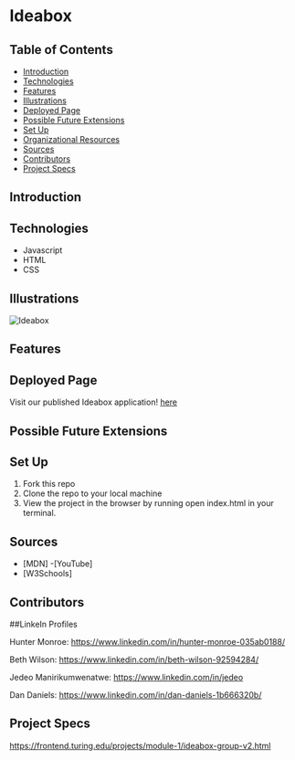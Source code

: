 # Ideabox
## Table of Contents
  - [Introduction](#introduction)
  - [Technologies](#technologies)
  - [Features](#features)
  - [Illustrations](#illustrations)
  - [Deployed Page](#deployed-page)
  - [Possible Future Extensions](#possible-future-extensions)
  - [Set Up](#set-up)
  - [Organizational Resources](#organizational-resources)
  - [Sources](#sources)
  - [Contributors](#contributors)
  - [Project Specs](#project-specs)
## Introduction

## Technologies
  - Javascript
  - HTML
  - CSS
## Illustrations
  ![Ideabox]()
## Features

## Deployed Page
Visit our published Ideabox application! [here](https://mr-daniels-2025.github.io/Ideabox/)
## Possible Future Extensions
  
## Set Up
1. Fork this repo
2. Clone the repo to your local machine
3. View the project in the browser by running open index.html in your terminal.
## Sources
  - [MDN]
  -[YouTube]
  - [W3Schools]
## Contributors
##LinkeIn Profiles

Hunter Monroe: https://www.linkedin.com/in/hunter-monroe-035ab0188/

Beth Wilson: https://www.linkedin.com/in/beth-wilson-92594284/

Jedeo Manirikumwenatwe: https://www.linkedin.com/in/jedeo

Dan Daniels: https://www.linkedin.com/in/dan-daniels-1b666320b/
## Project Specs
https://frontend.turing.edu/projects/module-1/ideabox-group-v2.html
